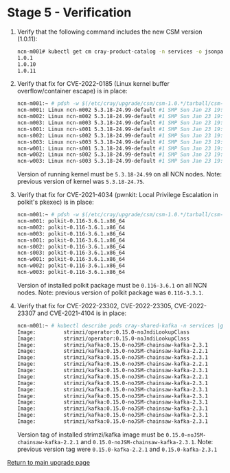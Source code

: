 # Stage 5 - Verification

1. Verify that the following command includes the new CSM version (1.0.11):

   ```bash
   ncn-m001# kubectl get cm cray-product-catalog -n services -o jsonpath='{.data.csm}' | yq r -j - | jq -r 'to_entries[] | .key' | sort -V
   1.0.1
   1.0.10
   1.0.11
   ```

1. Verify that fix for CVE-2022-0185 (Linux kernel buffer overflow/container escape) is in place:

    ```bash
    ncn-m001:~ # pdsh -w $(/etc/cray/upgrade/csm/csm-1.0.*/tarball/csm-1.0.*/lib/list-ncns.sh 2>/dev/null | paste -sd,) "uname -a"
    ncn-m001: Linux ncn-m002 5.3.18-24.99-default #1 SMP Sun Jan 23 19:03:51 UTC 2022 (712a8e6) x86_64 x86_64 x86_64 GNU/Linux
    ncn-m002: Linux ncn-m002 5.3.18-24.99-default #1 SMP Sun Jan 23 19:03:51 UTC 2022 (712a8e6) x86_64 x86_64 x86_64 GNU/Linux
    ncn-m003: Linux ncn-m003 5.3.18-24.99-default #1 SMP Sun Jan 23 19:03:51 UTC 2022 (712a8e6) x86_64 x86_64 x86_64 GNU/Linux
    ncn-s001: Linux ncn-s001 5.3.18-24.99-default #1 SMP Sun Jan 23 19:03:51 UTC 2022 (712a8e6) x86_64 x86_64 x86_64 GNU/Linux
    ncn-s002: Linux ncn-s002 5.3.18-24.99-default #1 SMP Sun Jan 23 19:03:51 UTC 2022 (712a8e6) x86_64 x86_64 x86_64 GNU/Linux
    ncn-s003: Linux ncn-s003 5.3.18-24.99-default #1 SMP Sun Jan 23 19:03:51 UTC 2022 (712a8e6) x86_64 x86_64 x86_64 GNU/Linux
    ncn-w001: Linux ncn-s001 5.3.18-24.99-default #1 SMP Sun Jan 23 19:03:51 UTC 2022 (712a8e6) x86_64 x86_64 x86_64 GNU/Linux
    ncn-w002: Linux ncn-s002 5.3.18-24.99-default #1 SMP Sun Jan 23 19:03:51 UTC 2022 (712a8e6) x86_64 x86_64 x86_64 GNU/Linux
    ncn-w003: Linux ncn-s003 5.3.18-24.99-default #1 SMP Sun Jan 23 19:03:51 UTC 2022 (712a8e6) x86_64 x86_64 x86_64 GNU/Linux
    ```

    Version of running kernel must be `5.3.18-24.99` on all NCN nodes. Note: previous version of kernel was `5.3.18-24.75`.

1. Verify that fix for CVE-2021-4034 (pwnkit: Local Privilege Escalation in polkit's pkexec) is in place:

    ```bash
    ncn-m001:~ # pdsh -w $(/etc/cray/upgrade/csm/csm-1.0.*/tarball/csm-1.0.*/lib/list-ncns.sh 2>/dev/null | paste -sd,) "rpm -q polkit"
    ncn-m001: polkit-0.116-3.6.1.x86_64
    ncn-m002: polkit-0.116-3.6.1.x86_64
    ncn-m003: polkit-0.116-3.6.1.x86_64
    ncn-s001: polkit-0.116-3.6.1.x86_64
    ncn-s002: polkit-0.116-3.6.1.x86_64
    ncn-s003: polkit-0.116-3.6.1.x86_64
    ncn-w001: polkit-0.116-3.6.1.x86_64
    ncn-w002: polkit-0.116-3.6.1.x86_64
    ncn-w003: polkit-0.116-3.6.1.x86_64
    ```

    Version of installed polkit package must be `0.116-3.6.1` on all NCN nodes. Note: previous version of polkit package was `0.116-3.3.1`.

1.  Verify that fix for CVE-2022-23302, CVE-2022-23305, CVE-2022-23307 and CVE-2021-4104 is in place:

    ```bash
    ncn-m001:~ # kubectl describe pods cray-shared-kafka -n services |grep Image:
    Image:         strimzi/operator:0.15.0-noJndiLookupClass
    Image:         strimzi/operator:0.15.0-noJndiLookupClass
    Image:         strimzi/kafka:0.15.0-noJSM-chainsaw-kafka-2.3.1
    Image:         strimzi/kafka:0.15.0-noJSM-chainsaw-kafka-2.2.1
    Image:         strimzi/kafka:0.15.0-noJSM-chainsaw-kafka-2.3.1
    Image:         strimzi/kafka:0.15.0-noJSM-chainsaw-kafka-2.2.1
    Image:         strimzi/kafka:0.15.0-noJSM-chainsaw-kafka-2.3.1
    Image:         strimzi/kafka:0.15.0-noJSM-chainsaw-kafka-2.2.1
    Image:         strimzi/kafka:0.15.0-noJSM-chainsaw-kafka-2.3.1
    Image:         strimzi/kafka:0.15.0-noJSM-chainsaw-kafka-2.3.1
    Image:         strimzi/kafka:0.15.0-noJSM-chainsaw-kafka-2.3.1
    Image:         strimzi/kafka:0.15.0-noJSM-chainsaw-kafka-2.3.1
    Image:         strimzi/kafka:0.15.0-noJSM-chainsaw-kafka-2.3.1
    Image:         strimzi/kafka:0.15.0-noJSM-chainsaw-kafka-2.3.1
    Image:         strimzi/kafka:0.15.0-noJSM-chainsaw-kafka-2.3.1
    ```
    
    Version tag of installed strimzi/kafka image must be `0.15.0-noJSM-chainsaw-kafka-2.2.1` and `0.15.0-noJSM-chainsaw-kafka-2.3.1`. Note: previous version tag were `0.15.0-kafka-2.2.1` and `0.15.0-kafka-2.3.1`
    
[Return to main upgrade page](README.md)
